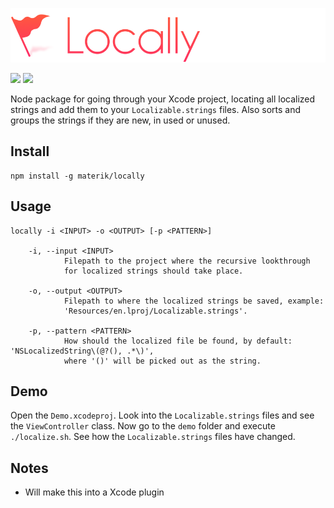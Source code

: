 ![](logo.png)

[![](https://img.shields.io/badge/contact-@thematerik-blue.svg?style=flat-square)](http://twitter.com/thematerik)
[![](https://img.shields.io/travis/materik/locally.svg?style=flat-square)](https://travis-ci.org/materik/locally)

Node package for going through your Xcode project, locating all localized
strings and add them to your `Localizable.strings` files. Also sorts and groups
the strings if they are new, in used or unused.

## Install

```
npm install -g materik/locally
```

## Usage

```
locally -i <INPUT> -o <OUTPUT> [-p <PATTERN>]

    -i, --input <INPUT>
            Filepath to the project where the recursive lookthrough
            for localized strings should take place.

    -o, --output <OUTPUT>
            Filepath to where the localized strings be saved, example:
            'Resources/en.lproj/Localizable.strings'.

    -p, --pattern <PATTERN>
            How should the localized file be found, by default: 'NSLocalizedString\(@?(), .*\)',
            where '()' will be picked out as the string.
```

## Demo

Open the `Demo.xcodeproj`. Look into the `Localizable.strings` files and see the
`ViewController` class. Now go to the `demo` folder and execute `./localize.sh`.
See how the `Localizable.strings` files have changed.

## Notes

- Will make this into a Xcode plugin

